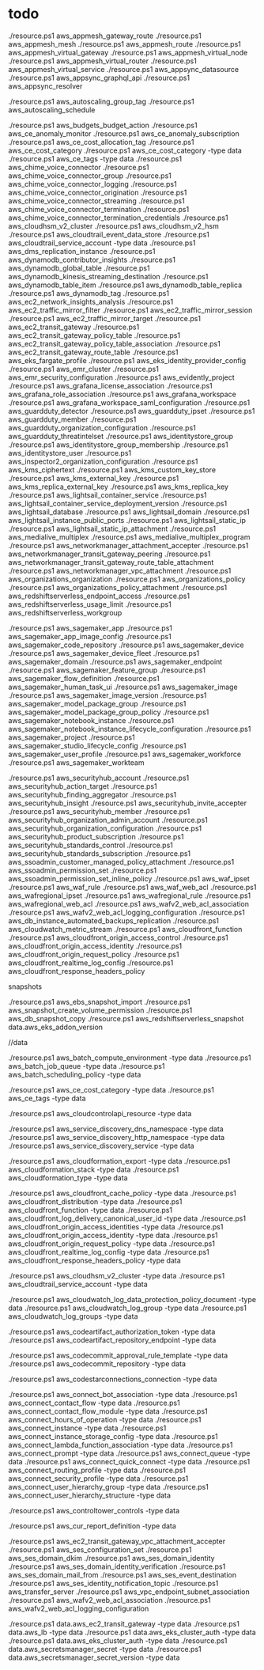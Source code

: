 # todo

./resource.ps1 aws_appmesh_gateway_route
./resource.ps1 aws_appmesh_mesh
./resource.ps1 aws_appmesh_route
./resource.ps1 aws_appmesh_virtual_gateway
./resource.ps1 aws_appmesh_virtual_node
./resource.ps1 aws_appmesh_virtual_router
./resource.ps1 aws_appmesh_virtual_service
./resource.ps1 aws_appsync_datasource
./resource.ps1 aws_appsync_graphql_api
./resource.ps1 aws_appsync_resolver

./resource.ps1 aws_autoscaling_group_tag
./resource.ps1 aws_autoscaling_schedule

./resource.ps1 aws_budgets_budget_action
./resource.ps1 aws_ce_anomaly_monitor
./resource.ps1 aws_ce_anomaly_subscription
./resource.ps1 aws_ce_cost_allocation_tag
./resource.ps1 aws_ce_cost_category
./resource.ps1 aws_ce_cost_category -type data
./resource.ps1 aws_ce_tags -type data
./resource.ps1 aws_chime_voice_connector
./resource.ps1 aws_chime_voice_connector_group
./resource.ps1 aws_chime_voice_connector_logging
./resource.ps1 aws_chime_voice_connector_origination
./resource.ps1 aws_chime_voice_connector_streaming
./resource.ps1 aws_chime_voice_connector_termination
./resource.ps1 aws_chime_voice_connector_termination_credentials
./resource.ps1 aws_cloudhsm_v2_cluster
./resource.ps1 aws_cloudhsm_v2_hsm
./resource.ps1 aws_cloudtrail_event_data_store
./resource.ps1 aws_cloudtrail_service_account -type data
./resource.ps1 aws_dms_replication_instance
./resource.ps1 aws_dynamodb_contributor_insights
./resource.ps1 aws_dynamodb_global_table
./resource.ps1 aws_dynamodb_kinesis_streaming_destination
./resource.ps1 aws_dynamodb_table_item
./resource.ps1 aws_dynamodb_table_replica
./resource.ps1 aws_dynamodb_tag
./resource.ps1 aws_ec2_network_insights_analysis
./resource.ps1 aws_ec2_traffic_mirror_filter
./resource.ps1 aws_ec2_traffic_mirror_session
./resource.ps1 aws_ec2_traffic_mirror_target
./resource.ps1 aws_ec2_transit_gateway
./resource.ps1 aws_ec2_transit_gateway_policy_table
./resource.ps1 aws_ec2_transit_gateway_policy_table_association
./resource.ps1 aws_ec2_transit_gateway_route_table
./resource.ps1 aws_eks_fargate_profile
./resource.ps1 aws_eks_identity_provider_config
./resource.ps1 aws_emr_cluster
./resource.ps1 aws_emr_security_configuration
./resource.ps1 aws_evidently_project
./resource.ps1 aws_grafana_license_association
./resource.ps1 aws_grafana_role_association
./resource.ps1 aws_grafana_workspace
./resource.ps1 aws_grafana_workspace_saml_configuration
./resource.ps1 aws_guardduty_detector
./resource.ps1 aws_guardduty_ipset
./resource.ps1 aws_guardduty_member
./resource.ps1 aws_guardduty_organization_configuration
./resource.ps1 aws_guardduty_threatintelset
./resource.ps1 aws_identitystore_group
./resource.ps1 aws_identitystore_group_membership
./resource.ps1 aws_identitystore_user
./resource.ps1 aws_inspector2_organization_configuration
./resource.ps1 aws_kms_ciphertext
./resource.ps1 aws_kms_custom_key_store
./resource.ps1 aws_kms_external_key
./resource.ps1 aws_kms_replica_external_key
./resource.ps1 aws_kms_replica_key
./resource.ps1 aws_lightsail_container_service
./resource.ps1 aws_lightsail_container_service_deployment_version
./resource.ps1 aws_lightsail_database
./resource.ps1 aws_lightsail_domain
./resource.ps1 aws_lightsail_instance_public_ports
./resource.ps1 aws_lightsail_static_ip
./resource.ps1 aws_lightsail_static_ip_attachment
./resource.ps1 aws_medialive_multiplex
./resource.ps1 aws_medialive_multiplex_program
./resource.ps1 aws_networkmanager_attachment_accepter
./resource.ps1 aws_networkmanager_transit_gateway_peering
./resource.ps1 aws_networkmanager_transit_gateway_route_table_attachment
./resource.ps1 aws_networkmanager_vpc_attachment
./resource.ps1 aws_organizations_organization
./resource.ps1 aws_organizations_policy
./resource.ps1 aws_organizations_policy_attachment
./resource.ps1 aws_redshiftserverless_endpoint_access
./resource.ps1 aws_redshiftserverless_usage_limit
./resource.ps1 aws_redshiftserverless_workgroup

./resource.ps1 aws_sagemaker_app
./resource.ps1 aws_sagemaker_app_image_config
./resource.ps1 aws_sagemaker_code_repository
./resource.ps1 aws_sagemaker_device
./resource.ps1 aws_sagemaker_device_fleet
./resource.ps1 aws_sagemaker_domain
./resource.ps1 aws_sagemaker_endpoint
./resource.ps1 aws_sagemaker_feature_group
./resource.ps1 aws_sagemaker_flow_definition
./resource.ps1 aws_sagemaker_human_task_ui
./resource.ps1 aws_sagemaker_image
./resource.ps1 aws_sagemaker_image_version
./resource.ps1 aws_sagemaker_model_package_group
./resource.ps1 aws_sagemaker_model_package_group_policy
./resource.ps1 aws_sagemaker_notebook_instance
./resource.ps1 aws_sagemaker_notebook_instance_lifecycle_configuration
./resource.ps1 aws_sagemaker_project
./resource.ps1 aws_sagemaker_studio_lifecycle_config
./resource.ps1 aws_sagemaker_user_profile
./resource.ps1 aws_sagemaker_workforce
./resource.ps1 aws_sagemaker_workteam

./resource.ps1 aws_securityhub_account
./resource.ps1 aws_securityhub_action_target
./resource.ps1 aws_securityhub_finding_aggregator
./resource.ps1 aws_securityhub_insight
./resource.ps1 aws_securityhub_invite_accepter
./resource.ps1 aws_securityhub_member
./resource.ps1 aws_securityhub_organization_admin_account
./resource.ps1 aws_securityhub_organization_configuration
./resource.ps1 aws_securityhub_product_subscription
./resource.ps1 aws_securityhub_standards_control
./resource.ps1 aws_securityhub_standards_subscription
./resource.ps1 aws_ssoadmin_customer_managed_policy_attachment
./resource.ps1 aws_ssoadmin_permission_set
./resource.ps1 aws_ssoadmin_permission_set_inline_policy
./resource.ps1 aws_waf_ipset
./resource.ps1 aws_waf_rule
./resource.ps1 aws_waf_web_acl
./resource.ps1 aws_wafregional_ipset
./resource.ps1 aws_wafregional_rule
./resource.ps1 aws_wafregional_web_acl
./resource.ps1 aws_wafv2_web_acl_association
./resource.ps1 aws_wafv2_web_acl_logging_configuration
./resource.ps1 aws_db_instance_automated_backups_replication
./resource.ps1 aws_cloudwatch_metric_stream
./resource.ps1 aws_cloudfront_function
./resource.ps1 aws_cloudfront_origin_access_control
./resource.ps1 aws_cloudfront_origin_access_identity
./resource.ps1 aws_cloudfront_origin_request_policy
./resource.ps1 aws_cloudfront_realtime_log_config
./resource.ps1 aws_cloudfront_response_headers_policy

snapshots

./resource.ps1 aws_ebs_snapshot_import
./resource.ps1 aws_snapshot_create_volume_permission
./resource.ps1 aws_db_snapshot_copy
./resource.ps1 aws_redshiftserverless_snapshot
data.aws_eks_addon_version

//data

./resource.ps1  aws_batch_compute_environment -type data
./resource.ps1  aws_batch_job_queue -type data
./resource.ps1  aws_batch_scheduling_policy -type data

./resource.ps1  aws_ce_cost_category -type data
./resource.ps1  aws_ce_tags -type data

./resource.ps1  aws_cloudcontrolapi_resource -type data

./resource.ps1  aws_service_discovery_dns_namespace -type data
./resource.ps1  aws_service_discovery_http_namespace -type data
./resource.ps1  aws_service_discovery_service -type data

./resource.ps1  aws_cloudformation_export -type data
./resource.ps1  aws_cloudformation_stack -type data
./resource.ps1  aws_cloudformation_type -type data

./resource.ps1  aws_cloudfront_cache_policy -type data
./resource.ps1  aws_cloudfront_distribution -type data
./resource.ps1  aws_cloudfront_function -type data
./resource.ps1  aws_cloudfront_log_delivery_canonical_user_id -type data
./resource.ps1  aws_cloudfront_origin_access_identities -type data
./resource.ps1  aws_cloudfront_origin_access_identity -type data
./resource.ps1  aws_cloudfront_origin_request_policy -type data
./resource.ps1  aws_cloudfront_realtime_log_config -type data
./resource.ps1  aws_cloudfront_response_headers_policy -type data

./resource.ps1  aws_cloudhsm_v2_cluster -type data
./resource.ps1  aws_cloudtrail_service_account -type data

./resource.ps1  aws_cloudwatch_log_data_protection_policy_document -type data
./resource.ps1  aws_cloudwatch_log_group -type data
./resource.ps1  aws_cloudwatch_log_groups -type data

./resource.ps1  aws_codeartifact_authorization_token -type data
./resource.ps1  aws_codeartifact_repository_endpoint -type data

./resource.ps1  aws_codecommit_approval_rule_template -type data
./resource.ps1  aws_codecommit_repository -type data

./resource.ps1  aws_codestarconnections_connection -type data

./resource.ps1  aws_connect_bot_association -type data
./resource.ps1  aws_connect_contact_flow -type data
./resource.ps1  aws_connect_contact_flow_module -type data
./resource.ps1  aws_connect_hours_of_operation -type data
./resource.ps1  aws_connect_instance -type data
./resource.ps1  aws_connect_instance_storage_config -type data
./resource.ps1  aws_connect_lambda_function_association -type data
./resource.ps1  aws_connect_prompt -type data
./resource.ps1  aws_connect_queue -type data
./resource.ps1  aws_connect_quick_connect -type data
./resource.ps1  aws_connect_routing_profile -type data
./resource.ps1  aws_connect_security_profile -type data
./resource.ps1  aws_connect_user_hierarchy_group -type data
./resource.ps1  aws_connect_user_hierarchy_structure -type data

./resource.ps1  aws_controltower_controls -type data

./resource.ps1  aws_cur_report_definition -type data

./resource.ps1 aws_ec2_transit_gateway_vpc_attachment_accepter
./resource.ps1 aws_ses_configuration_set
./resource.ps1 aws_ses_domain_dkim
./resource.ps1 aws_ses_domain_identity
./resource.ps1 aws_ses_domain_identity_verification
./resource.ps1 aws_ses_domain_mail_from
./resource.ps1 aws_ses_event_destination
./resource.ps1 aws_ses_identity_notification_topic
./resource.ps1 aws_transfer_server
./resource.ps1 aws_vpc_endpoint_subnet_association
./resource.ps1 aws_wafv2_web_acl_association
./resource.ps1 aws_wafv2_web_acl_logging_configuration

./resource.ps1 data.aws_ec2_transit_gateway -type data
./resource.ps1 data.aws_lb -type data
./resource.ps1 data.aws_eks_cluster_auth -type data
./resource.ps1 data.aws_eks_cluster_auth -type data
./resource.ps1 data.aws_secretsmanager_secret -type data
./resource.ps1 data.aws_secretsmanager_secret_version -type data
